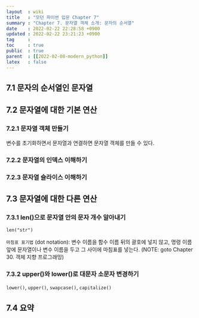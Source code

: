 ```yaml
---
layout  : wiki
title   : "모던 파이썬 입문 Chapter 7"
summary : "Chapter 7. 문자열 객체 소개: 문자의 순서열"
date    : 2022-02-22 22:28:58 +0900
updated : 2022-02-22 23:21:23 +0900
tag     : 
toc     : true
public  : true
parent  : [[2022-02-08-modern_python]]
latex   : false
---
```


## 7.1 문자의 순서열인 문자열

## 7.2 문자열에 대한 기본 연산

### 7.2.1 문자열 객체 만들기

변수를 초기화하면서 문자열과 연결하면 문자열 객체를 만들 수 있다.

### 7.2.2 문자열의 인덱스 이해하기

### 7.2.3 문자열 슬라이스 이해하기

## 7.3 문자열에 대한 다른 연산

### 7.3.1 len()으로 문자열 안의 문자 개수 알아내기

`len("str")`  

`마침표 표기법` (dot notation): 변수 이름을 함수 이름 뒤의 괄호에 넣지 않고, 명령 이름 앞에 문자열이나 변수 이름을 두고 그 사이에 마침표를 넣는다. (NOTE: goto Chapter 30. 객체 지향 프로그래밍)

### 7.3.2 upper()와 lower()로 대문자 소문자 변경하기

`lower()`, `upper()`, `swapcase()`, `capitalize()`

## 7.4 요약


